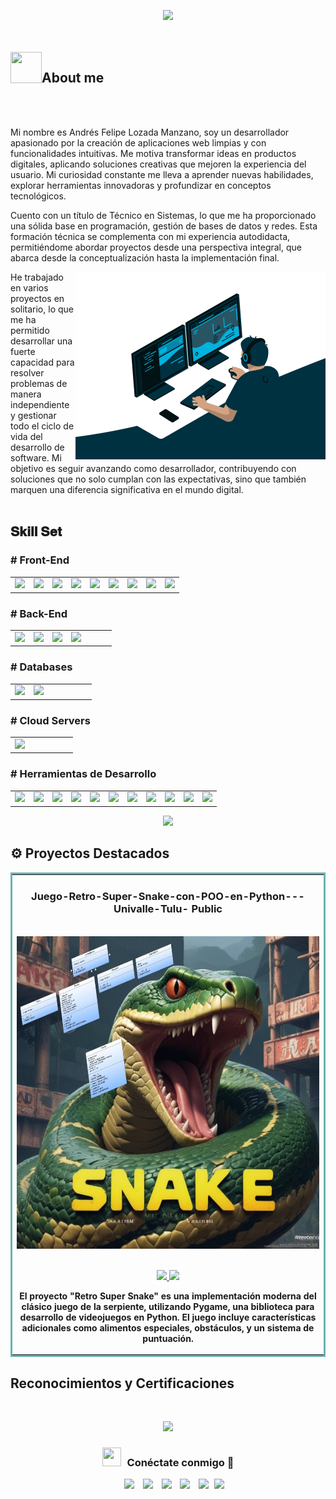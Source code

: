 <p align="center">
  <a href="https://github.com/tu-usuario"><img src="https://readme-typing-svg.herokuapp.com/?lines=¡Hola%20a%20todos!;¡Bienvenido%20a%20mi%20perfil!;Desarrollador%20Web%20Front-End;Apasionado%20por%20diseños;%20limpios%20e%20intuitivos;10%Siempre%20aprendiendo%20nuevas%20tecnologías&font=Pacifico&center=true&width=650&height=120&color=58a6ff&vCenter=true&size=45%22"></a>
</p>


<br><br>
<img align="left" src = "https://user-images.githubusercontent.com/63050133/156777293-72a6e681-2582-4a9d-ad92-09d1181d47c7.gif" width = 50px height=50px>


<h2 align="left" font-weight="bold">About me</h2>  
<br><br>

Mi nombre es Andrés Felipe Lozada Manzano, soy un desarrollador apasionado por la creación de aplicaciones web limpias y con funcionalidades intuitivas. Me motiva transformar ideas en productos digitales, aplicando soluciones creativas que mejoren la experiencia del usuario. Mi curiosidad constante me lleva a aprender nuevas habilidades, explorar herramientas innovadoras y profundizar en conceptos tecnológicos.

Cuento con un título de Técnico en Sistemas, lo que me ha proporcionado una sólida base en programación, gestión de bases de datos y redes. Esta formación técnica se complementa con mi experiencia autodidacta, permitiéndome abordar proyectos desde una perspectiva integral, que abarca desde la conceptualización hasta la implementación final.

<img align="right" alt="Coding" width="400" src="https://github.com/supravatm/supravatm/blob/main/src/code.gif">
He trabajado en varios proyectos en solitario, lo que me ha permitido desarrollar una fuerte capacidad para resolver problemas de manera independiente y gestionar todo el ciclo de vida del desarrollo de software. Mi objetivo es seguir avanzando como desarrollador, contribuyendo con soluciones que no solo cumplan con las expectativas, sino que también marquen una diferencia significativa en el mundo digital.
<br>

<br>
<h2 font-weight="bold">𝐒𝐤𝐢𝐥𝐥 𝐒𝐞𝐭</h2>
<h3># Front-End</h3>
<table>
  <tr>
      <td><img src="https://skillicons.dev/icons?i=html" width="50"></td>
      <td><img src="https://skillicons.dev/icons?i=css" width="50"></td>
      <td><img src="https://skillicons.dev/icons?i=js" width="50"></td>
      <td><img src="https://skillicons.dev/icons?i=bootstrap" width="50"></td>
      <td><img src="https://skillicons.dev/icons?i=sass" width="50"></td>
      <td><img src="https://skillicons.dev/icons?i=angular" width="50"></td>
      <td><img src="https://skillicons.dev/icons?i=jquery" width="50"></td>
      <td><img src="https://skillicons.dev/icons?i=react" width="50"></td>
      <td><img src="https://skillicons.dev/icons?i=npm" width="50"></td>
  </tr>

</table>
<h3># Back-End</h3>
<table>
  <tr>
      <td><img src="https://skillicons.dev/icons?i=py" width="50"></td>
      <td><img src="https://skillicons.dev/icons?i=cpp" width="50"></td>
      <td><img src="https://skillicons.dev/icons?i=nodejs" width="50"></td>
      <td><img src="https://skillicons.dev/icons?i=express" width="50"></td>
      <td></td>
      <td></td>
      <td></td>
  </tr>
</table>
<h3># Databases</h3>
<table>
  <tr>
     <td><img src="https://skillicons.dev/icons?i=postgres" width="50"></td>
     <td><img src="https://skillicons.dev/icons?i=mongodb" width="50"></td>
     <td></td>
     <td></td>
     <td></td>
     <td></td>
     <td></td>
  </tr>
</table>  
<h3># Cloud Servers</h3>
<table>
  <tr>
     <td><img src="https://skillicons.dev/icons?i=azure" width="50"></td>
     <td></td>
     <td></td>
     <td></td>
     <td></td>
     <td></td>
  </tr>
</table>

<h3># Herramientas de Desarrollo</h3>
<table>
  <tr>
      <td><img src="https://skillicons.dev/icons?i=git" width="50"></td>
      <td><img src="https://skillicons.dev/icons?i=vscode" width="50"></td>
      <td><img src="https://skillicons.dev/icons?i=anaconda" width="50"></td>
      <td><img src="https://skillicons.dev/icons?i=sketchup" width="50"></td>
      <td><img src="https://skillicons.dev/icons?i=figma" width="50"></td>
      <td><img src="https://skillicons.dev/icons?i=xd" width="50"></td>
      <td><img src="https://cdn-icons-png.flaticon.com/512/174/174874.png" width="50"></td>
      <td><img src="https://apps.pardus.org.tr/files/pngicons/draw.io.png" width="50"></td>
      <td><img src="https://skillicons.dev/icons?i=postman" width="50"></td>
      <td><img src="https://skillicons.dev/icons?i=linux" width="50"></td>
      <td><img src="https://skillicons.dev/icons?i=github" width="50"></td>
  </tr>

</table>

<p  align="center">
<img src="https://user-images.githubusercontent.com/73097560/115834477-dbab4500-a447-11eb-908a-139a6edaec5c.gif">             
<br>
<h2>⚙️ Proyectos Destacados</h2>

<table bordercolor="#66b2b2">
  
  <tr>
    <td width="50%" valign="top">
      <h3 align="center">Juego-Retro-Super-Snake-con-POO-en-Python---Univalle-Tulu-
Public</h3>
        <br />
        <a target="_blank" href="#">
            <img src="https://github.com/lozadandres/Juego-Retro-Super-Snake-con-POO-en-Python---Univalle-Tulu-/blob/3b417fc7ba1c439053cacf5c793e6332a694240c/Juego%20Retro%20Super%20Snake%20con%20POO%20en%20Python/assets/imagenes/339798857-8c91a017-07e7-4b06-80ed-949593fe2820.jpeg" width="100%" height="500" alt="App"/>
        </a>
        <br />
        <p align="center">
          <br>
  <a href="https://github.com/lozadandres/Juego-Retro-Super-Snake-con-POO-en-Python---Univalle-Tulu-" target="_blank">
    <img src="https://img.shields.io/badge/GitHub-100000?style=for-the-badge&logo=github&logoColor=white"/>
  </a>  
  <a href="https://youtu.be/J3YhwaTR3kg" target="_blank">
    <img src="https://img.shields.io/badge/YouTube-FF0000?style=for-the-badge&logo=youtube&logoColor=white"/>
  </a>
      </p>
	<p  align="center"><strong>El proyecto "Retro Super Snake" es una implementación moderna del clásico juego de la serpiente, utilizando Pygame, una biblioteca para desarrollo de videojuegos en Python. El juego incluye características adicionales como alimentos especiales, obstáculos, y un sistema de puntuación.</p>
    </td>
    
  </tr>
  
</table>

<h2>Reconocimientos y Certificaciones</h2>
<br/>
<p  align="center">
<img src="https://user-images.githubusercontent.com/73097560/115834477-dbab4500-a447-11eb-908a-139a6edaec5c.gif">             
<br>

<h3 align="center" > <img src="https://media.giphy.com/media/iY8CRBdQXODJSCERIr/giphy.gif" width="30" height="30" style="margin-right: 10px;">Conéctate conmigo 🤝 </h3>

<p align="center">

 <div align="center"  class="icons-social" style="margin-left: 10px;">
	<a style="margin-left: 10px;"  target="_blank" href="https://github.com/lozadandres">
		<img src="https://img.shields.io/badge/GitHub-100000?style=for-the-badge&logo=github&logoColor=white"></a>
        <a style="margin-left: 10px;" target="_blank" href="mailto:lozadaandres955@gmail.com">
		<img src="https://img.shields.io/badge/Gmail-D14836?style=for-the-badge&logo=gmail&logoColor=white"></a>
        <a style="margin-left: 10px;" target="_blank" href="https://www.linkedin.com/in/andr%C3%A9s-felipe-lozada-manzano-0b9ba31b0/">
		<img src="https://img.shields.io/badge/LinkedIn-0077B5?style=for-the-badge&logo=linkedin&logoColor=white"></a>
	<a style="margin-left: 10px;" target="_blank" href="https://discord.com/users/1270558508030492704">
		<img src="https://img.shields.io/badge/Discord-7289DA?style=for-the-badge&logo=discord&logoColor=white"></a>
	<a style="margin-left: 10px;" target="_blank" href="https://www.youtube.com/@ANDRESFELIPELOZADAMANZANO">
		<img src="https://img.shields.io/badge/YouTube-FF0000?style=for-the-badge&logo=youtube&logoColor=white"></a>
	<a style="margin-left: 5px;" target="_blank" href="https://x.com/LozadaManzano">
		<img src="https://img.shields.io/badge/Twitter-1DA1F2?style=for-the-badge&logo=twitter&logoColor=white"></a>
 </div>

</p>
